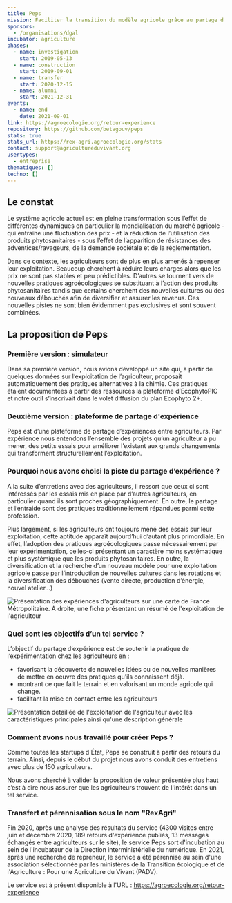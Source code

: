 ```yaml
---
title: Peps
mission: Faciliter la transition du modèle agricole grâce au partage d'expériences
sponsors:
  - /organisations/dgal
incubator: agriculture
phases:
  - name: investigation
    start: 2019-05-13
  - name: construction
    start: 2019-09-01
  - name: transfer
    start: 2020-12-15
  - name: alumni
    start: 2021-12-31
events:
  - name: end
    date: 2021-09-01
link: https://agroecologie.org/retour-experience
repository: https://github.com/betagouv/peps
stats: true
stats_url: https://rex-agri.agroecologie.org/stats
contact: support@agricultureduvivant.org
usertypes:
  - entreprise
thematiques: []
techno: []
---
```

## Le constat

Le système agricole actuel est en pleine transformation sous l’effet de différentes dynamiques en particulier la mondialisation du marché agricole - qui entraîne une fluctuation des prix - et la réduction de l’utilisation des produits phytosanitaires - sous l’effet de l’apparition de résistances des adventices/ravageurs, de la demande sociétale et de la réglementation.

Dans ce contexte, les agriculteurs sont de plus en plus amenés à repenser leur exploitation. Beaucoup cherchent à réduire leurs charges alors que les prix ne sont pas stables et peu prédictibles. D’autres se tournent vers de nouvelles pratiques agroécologiques se substituant à l’action des produits phytosanitaires tandis que certains cherchent des nouvelles cultures ou des nouveaux débouchés afin de diversifier et assurer les revenus. Ces nouvelles pistes ne sont bien évidemment pas exclusives et sont souvent combinées.

## La proposition de Peps

### Première version : simulateur 

Dans sa première version, nous avions développé un site qui, à partir de quelques données sur l’exploitation de l’agriculteur, proposait automatiquement des pratiques alternatives à la chimie. Ces pratiques étaient documentées à partir des ressources la plateforme d’EcophytoPIC et notre outil s’inscrivait dans le volet diffusion du plan Ecophyto 2+.

### Deuxième version : plateforme de partage d'expérience

Peps est d’une plateforme de partage d’expériences entre agriculteurs. Par expérience nous entendons l’ensemble des projets qu’un agriculteur a pu mener, des petits essais pour améliorer l’existant aux grands changements qui transforment structurellement l’exploitation. 

### Pourquoi nous avons choisi la piste du partage d’expérience ?

A la suite d’entretiens avec des agriculteurs, il ressort que ceux ci sont intéressés par les essais mis en place par d’autres agriculteurs, en particulier quand ils sont proches géographiquement. En outre, le partage et l’entraide sont des pratiques traditionnellement répandues parmi cette profession. 

Plus largement, si les agriculteurs ont toujours mené des essais sur leur exploitation, cette aptitude apparaît aujourd’hui d’autant plus primordiale. En effet, l’adoption des pratiques agroécologiques passe nécessairement par leur expérimentation, celles-ci présentant un caractère moins systématique et plus systémique que les produits phytosanitaires. En outre, la diversification et la recherche d’un nouveau modèle pour une exploitation agricole passe par l’introduction de nouvelles cultures dans les rotations et la diversification des débouchés (vente directe, production d’énergie, nouvel atelier…)

![Présentation des expériences d'agriculteurs sur une carte de France Métropolitaine. À droite, une fiche présentant un résumé de l'exploitation de l'agriculteur](/img/startups/peps/carte.png)

### Quel sont les objectifs d’un tel service ?

L’objectif du partage d’expérience est de soutenir la pratique de l’expérimentation chez les agriculteurs en : 

   - favorisant la découverte de nouvelles idées ou de nouvelles manières de mettre en oeuvre des pratiques qu’ils connaissent déjà. 
   - montrant ce que fait le terrain et en valorisant un monde agricole qui change.
   - facilitant la mise en contact entre les agriculteurs
    
![Présentation detaillée de l'exploitation de l'agriculteur avec les caractéristiques principales ainsi qu'une description générale](/img/startups/peps/details.png)

### Comment avons nous travaillé pour créer Peps ?

Comme toutes les startups d'État, Peps se construit à partir des retours du terrain.
Ainsi, depuis le début du projet nous avons conduit des entretiens avec plus de 150 agriculteurs. 

Nous avons cherché à valider la proposition de valeur présentée plus haut c’est à dire nous assurer que les agriculteurs trouvent de l'intérêt dans un tel service. 

### Transfert et pérennisation sous le nom "RexAgri"

Fin 2020, après une analyse des résultats du service (4300 visites entre juin et décembre 2020, 189 retours d'expérience publiés, 13 messages échangés entre agriculteurs sur le site), le service Peps sort d'incubation au sein de l'incubateur de la Direction interministérielle du numérique. En 2021, après une recherche de repreneur, le service a été pérennisé au sein d'une association sélectionnée par les ministères de la Transition écologique et de l'Agriculture : Pour une Agriculture du Vivant (PADV).

Le service est à présent disponible à l'URL : https://agroecologie.org/retour-experience

